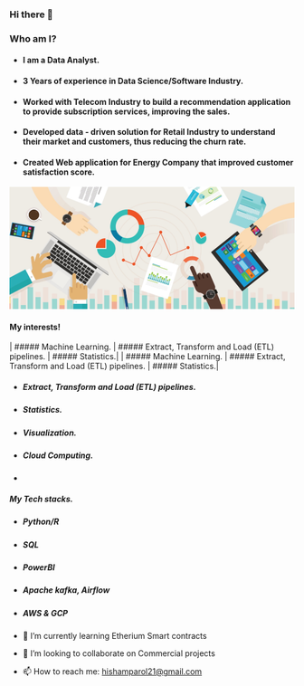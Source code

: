 
<!---
HishamParol/HishamParol is a ✨ special ✨ repository because its `README.md` (this file) appears on your GitHub profile.
You can click the Preview link to take a look at your changes.
--->

### Hi there 👋
### Who am I? 

- #### I am a Data Analyst.
- #### 3 Years of experience in Data Science/Software Industry.
- #### Worked with Telecom Industry to build a recommendation application to provide subscription services, improving the sales.
- #### Developed data - driven solution for Retail Industry to understand their market and customers, thus reducing the churn rate.
- #### Created Web application for Energy Company that improved customer satisfaction score.


![I am a Data Analyst](https://github.com/HishamParol/website-test/blob/main/DA.png)

#### My interests! 

|  ##### Machine Learning. |   ##### Extract, Transform and Load (ETL) pipelines.  |  ##### Statistics.|
|  ##### Machine Learning. |   ##### Extract, Transform and Load (ETL) pipelines.  |  ##### Statistics.|

- ##### Extract, Transform and Load (ETL) pipelines.
- ##### Statistics.
- ##### Visualization.
- ##### Cloud Computing.
- 
##### My Tech stacks.
- ##### Python/R
- ##### SQL
- ##### PowerBI
- ##### Apache kafka, Airflow
- ##### AWS & GCP

- 🌱 I’m currently learning Etherium Smart contracts 
- 👯 I’m looking to collaborate on Commercial projects 
- 📫 How to reach me: hishamparol21@gmail.com 

<!---
</br>
</br>

# Projects

</br>
</br>


[![](https://github.com/HishamParol/website-test/blob/main/IMAGESEGMENT.png)](https://github.com/HishamParol/DeepLearning-AerialFarmLand)
<!---
